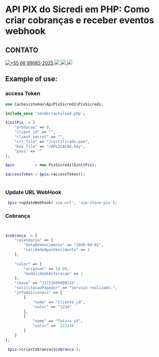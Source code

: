 # API PIX do Sicredi em PHP: Como criar cobranças e receber eventos webhook 


## CONTATO 
 
<p>
<a href="https://wa.me/5566996852025" target="_blank"> 
 <img src="https://img.shields.io/badge/WhatsApp-25D366?style=for-the-badge&logo=whatsapp&logoColor=white" title="+55 66 99685-2025"/> 
</a>

 <a href="https://t.me/raphaelserafim" target="_blank">
  <img src="https://img.shields.io/badge/Telegram-2CA5E0?style=for-the-badge&logo=telegram&logoColor=white" target="_blank">
 </a>  

<a href="https://instagram.com/raphaelvserafim" target="_blank">
 <img src="https://img.shields.io/badge/-Instagram-%23E4405F?style=for-the-badge&logo=instagram&logoColor=white" target="_blank">
</a>
 
<a href="https://www.linkedin.com/in/raphaelvserafim" target="_blank">
 <img src="https://img.shields.io/badge/-LinkedIn-%230077B5?style=for-the-badge&logo=linkedin&logoColor=white" target="_blank">
</a>  
</p>
 


## Example of use:

### access Token
```php
use Cachesistemas\ApiPixSicredi\PixSicredi;

include_once 'vendor/autoload.php';

$initPix  = [
    "producao" => 0,
    "client_id" => "",
    "client_secret" => "",
    "crt_file" => "/certificado.pem",
    "key_file" => "/APLICACAO.key",
    "pass" => ""
];

$pix         = new PixSicredi($initPix);

$accessToken = $pix->accessToken();
 
```


### Update URL WebHook
```php
 $pix->updateWebhook('sua-url', 'sua-chave-pix');
```


### Cobrança
```php


$cobranca  = [
    "calendario" => [
        "dataDeVencimento" => "2040-04-01",
        "validadeAposVencimento" => 1
    ],
   
    "valor" => [
        "original" => 10.00,
        "modalidadeAlteracao" => 1
    ],
    "chave" => "23711695000115",
    "solicitacaoPagador" => "Serviço realizado.",
    "infoAdicionais" => [
        [
            "nome" => "cliente_id",
            "valor" => "1234"
        ],
        [
            "nome" => "fatura_id",
            "valor" =>  123334
        ]
    ]
];

 $pix->criarCobranca($cobranca );
 
```